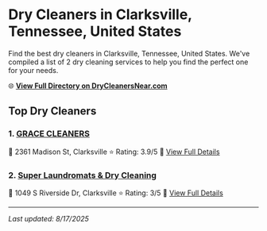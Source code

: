# Dry Cleaners in Clarksville, Tennessee, United States

Find the best dry cleaners in Clarksville, Tennessee, United States. We've compiled a list of 2 dry cleaning services to help you find the perfect one for your needs.

🌐 **[View Full Directory on DryCleanersNear.com](https://drycleanersnear.com/city/US/Tennessee/Clarksville)**

## Top Dry Cleaners

### 1. [GRACE CLEANERS](https://drycleanersnear.com/dryCleaner/6861efad6d1fa2e11f51399a/grace-cleaners)
📍 2361 Madison St, Clarksville
⭐ Rating: 3.9/5
🔗 [View Full Details](https://drycleanersnear.com/dryCleaner/6861efad6d1fa2e11f51399a/grace-cleaners)

### 2. [Super Laundromats & Dry Cleaning](https://drycleanersnear.com/dryCleaner/6861efad6d1fa2e11f513b95/super-laundromats-dry-cleaning)
📍 1049 S Riverside Dr, Clarksville
⭐ Rating: 3/5
🔗 [View Full Details](https://drycleanersnear.com/dryCleaner/6861efad6d1fa2e11f513b95/super-laundromats-dry-cleaning)


---

*Last updated: 8/17/2025*
